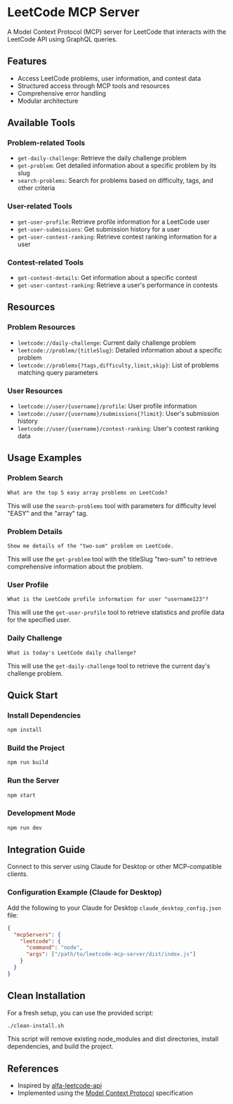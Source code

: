 # LeetCode MCP Server

A Model Context Protocol (MCP) server for LeetCode that interacts with the LeetCode API using GraphQL queries.

## Features

- Access LeetCode problems, user information, and contest data
- Structured access through MCP tools and resources
- Comprehensive error handling
- Modular architecture

## Available Tools

### Problem-related Tools
- `get-daily-challenge`: Retrieve the daily challenge problem
- `get-problem`: Get detailed information about a specific problem by its slug
- `search-problems`: Search for problems based on difficulty, tags, and other criteria

### User-related Tools
- `get-user-profile`: Retrieve profile information for a LeetCode user
- `get-user-submissions`: Get submission history for a user
- `get-user-contest-ranking`: Retrieve contest ranking information for a user

### Contest-related Tools
- `get-contest-details`: Get information about a specific contest
- `get-user-contest-ranking`: Retrieve a user's performance in contests

## Resources

### Problem Resources
- `leetcode://daily-challenge`: Current daily challenge problem
- `leetcode://problem/{titleSlug}`: Detailed information about a specific problem
- `leetcode://problems{?tags,difficulty,limit,skip}`: List of problems matching query parameters

### User Resources
- `leetcode://user/{username}/profile`: User profile information
- `leetcode://user/{username}/submissions{?limit}`: User's submission history
- `leetcode://user/{username}/contest-ranking`: User's contest ranking data

## Usage Examples

### Problem Search

```
What are the top 5 easy array problems on LeetCode?
```

This will use the `search-problems` tool with parameters for difficulty level "EASY" and the "array" tag.

### Problem Details

```
Show me details of the "two-sum" problem on LeetCode.
```

This will use the `get-problem` tool with the titleSlug "two-sum" to retrieve comprehensive information about the problem.

### User Profile

```
What is the LeetCode profile information for user "username123"?
```

This will use the `get-user-profile` tool to retrieve statistics and profile data for the specified user.

### Daily Challenge

```
What is today's LeetCode daily challenge?
```

This will use the `get-daily-challenge` tool to retrieve the current day's challenge problem.

## Quick Start

### Install Dependencies
```bash
npm install
```

### Build the Project
```bash
npm run build
```

### Run the Server
```bash
npm start
```

### Development Mode
```bash
npm run dev
```

## Integration Guide

Connect to this server using Claude for Desktop or other MCP-compatible clients.

### Configuration Example (Claude for Desktop)

Add the following to your Claude for Desktop `claude_desktop_config.json` file:

```json
{
  "mcpServers": {
    "leetcode": {
      "command": "node",
      "args": ["/path/to/leetcode-mcp-server/dist/index.js"]
    }
  }
}
```

## Clean Installation

For a fresh setup, you can use the provided script:

```bash
./clean-install.sh
```

This script will remove existing node_modules and dist directories, install dependencies, and build the project.

## References
- Inspired by [alfa-leetcode-api](https://github.com/alfaarghya/alfa-leetcode-api)
- Implemented using the [Model Context Protocol](https://modelcontextprotocol.io) specification
